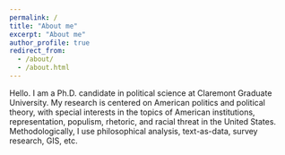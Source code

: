 ```yaml
---
permalink: /
title: "About me"
excerpt: "About me"
author_profile: true
redirect_from: 
  - /about/
  - /about.html
---
```


Hello. I am a Ph.D. candidate in political science at Claremont Graduate University. My research is centered on American politics and political theory, with special interests in the topics of American institutions, representation, populism, rhetoric, and racial threat in the United States. Methodologically, I use philosophical analysis, text-as-data, survey research, GIS, etc.
